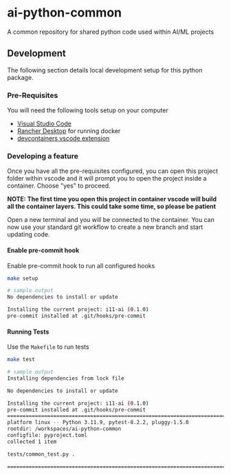 # ai-python-common
A common repository for shared python code used within AI/ML projects

## Development

The following section details local development setup for this python package.

### Pre-Requisites

You will need the following tools setup on your computer

* [Visual Studio Code](https://code.visualstudio.com/)
* [Rancher Desktop](https://rancherdesktop.io/) for running docker
* [devcontainers vscode extension](https://code.visualstudio.com/docs/devcontainers/containers)

### Developing a feature

Once you have all the pre-requisites configured, you can open this project folder within vscode and it will prompt you to open the project inside a container. Choose "yes" to proceed.

**NOTE: The first time you open this project in container vscode will build all the container layers. This could take some time, so please be patient**

Open a new terminal and you will be connected to the container. You can now use your standard git workflow to create a new branch and start updating code.

#### Enable pre-commit hook

Enable pre-commit hook to run all configured hooks

```bash
make setup

# sample output
No dependencies to install or update

Installing the current project: i11-ai (0.1.0)
pre-commit installed at .git/hooks/pre-commit
```

#### Running Tests

Use the `Makefile` to run tests

```bash
make test

# sample output
Installing dependencies from lock file

No dependencies to install or update

Installing the current project: i11-ai (0.1.0)
pre-commit installed at .git/hooks/pre-commit
======================================================================= test session starts =======================================================================
platform linux -- Python 3.11.9, pytest-8.2.2, pluggy-1.5.0
rootdir: /workspaces/ai-python-common
configfile: pyproject.toml
collected 1 item

tests/common_test.py .                                                                                                                                      [100%]

======================================================================== 1 passed in 0.02s ========================================================================
```
